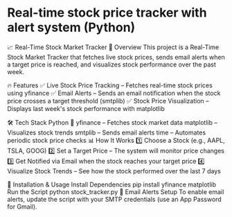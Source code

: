 # Real-time stock price tracker with alert system (Python)
📈 Real-Time Stock Market Tracker
🚀 Overview
This project is a Real-Time Stock Market Tracker that fetches live stock prices, sends email alerts when a target price is reached, and visualizes stock performance over the past week.

🔥 Features
✅ Live Stock Price Tracking – Fetches real-time stock prices using yfinance
✅ Email Alerts – Sends an email notification when the stock price crosses a target threshold (smtplib)
✅ Stock Price Visualization – Displays last week's stock performance with matplotlib

🛠️ Tech Stack
Python 🐍
yfinance – Fetches stock market data
matplotlib – Visualizes stock trends
smtplib – Sends email alerts
time – Automates periodic stock price checks
📊 How It Works
1️⃣ Choose a Stock (e.g., AAPL, TSLA, GOOG)
2️⃣ Set a Target Price – The system will monitor price changes
3️⃣ Get Notified via Email when the stock reaches your target price
4️⃣ Visualize Stock Trends – See how the stock performed over the last 7 days

🔧 Installation & Usage
Install Dependencies
pip install yfinance matplotlib
Run the Script
python stock_tracker.py
📩 Email Alerts Setup
To enable email alerts, update the script with your SMTP credentials (use an App Password for Gmail).
